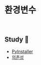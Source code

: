 # 환경변수
<br>

## Study 🔎
+   [PyInstaller](https://github.com/dlwnsgur9242/TIL/tree/main/CS/Python/PyInstaller)
+   [의존성](https://github.com/dlwnsgur9242/TIL/tree/main/CS/Python/%EC%9D%98%EC%A1%B4%EC%84%B1)
<br>
